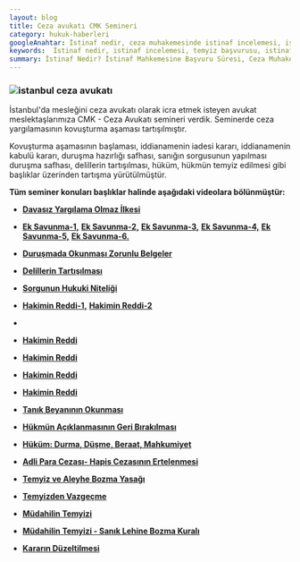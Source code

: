 ```yaml
---
layout: blog
title: Ceza avukatı CMK Semineri
category: hukuk-haberleri
googleAnahtar: İstinaf nedir, ceza muhakemesinde istinaf incelemesi, istinaf başvuru süresi, istinaf duruşması, yargıtay temyiz süresi, avukat, istanbul ceza avukatı, hukuk bürosu, istinaf cmk
keywords:  İstinaf nedir, istinaf incelemesi, temyiz başvurusu, istinaf başvuru süresi, istinaf duruşması, yargıtay temyiz süresi, avukat, istanbul avukat, hukuk bürosu, temyiz dilekçesi, istinaf cmk
summary: İstinaf Nedir? İstinaf Mahkemesine Başvuru Süresi, Ceza Muhakemesinde İstinaf Şartları, Bölge Adliye Mahkemesi, İstinaf CMK, Duruşmalı İstinaf ve Temyiz İncelemesi, Onama, Düzelterek Onama ve Bozma Kararı
---
```



### ![istanbul ceza avukatı](https://camo.githubusercontent.com/f24abcba8f58bb01aef0b92787e06b188fde43a5/687474703a2f2f692e68697a6c69726573696d2e636f6d2f704244455a6e2e6a7067 "Ceza Avukatı")

İstanbul'da mesleğini ceza avukatı olarak icra etmek isteyen avukat meslektaşlarımıza CMK - Ceza Avukatı semineri verdik. Seminerde ceza yargılamasının kovuşturma aşaması tartışılmıştır.

Kovuşturma aşamasının başlaması, iddianamenin iadesi kararı, iddianamenin kabulü kararı, duruşma hazırlığı safhası, sanığın sorgusunun yapılması duruşma safhası, delillerin tartışılması, hüküm, hükmün temyiz edilmesi gibi başlıklar üzerinden tartışma yürütülmüştür.

**Tüm seminer konuları başlıklar halinde aşağıdaki videolara bölünmüştür:**

* [**Davasız Yargılama Olmaz İlkesi**](https://youtu.be/wykDbNDYYR4 "Ceza Avukatı")

* [**Ek Savunma-1,**](https://www.youtube.com/watch?v=SunOiAF3TCw "Ceza Avukatı") [**Ek Savunma-2,**](https://youtu.be/hg0wzQrgTZQ "Ceza Avukatı")  [**Ek Savunma-3,**]( https://www.youtube.com/watch?v=UW4D_SODeXQ "Ceza Avukatı")
[**Ek Savunma-4,**](https://www.youtube.com/watch?v=Ob2WZcSbF0M "Ceza Avukatı")
[**Ek Savunma-5,**](https://www.youtube.com/watch?v=a6-rv-ZajqI "Ceza Avukatı")  [**Ek Savunma-6.**](https://www.youtube.com/watch?v=wtAoTCuPNvw "Ceza Avukatı")

* [**Duruşmada Okunması Zorunlu Belgeler**](https://www.youtube.com/watch?v=I0knp0jB57U "Ceza Avukatı")
* [**Delillerin Tartışılması**](https://www.youtube.com/watch?v=ohPEgnvb3d0 "Ceza Avukatı")
* [**Sorgunun Hukuki Niteliği**](https://www.youtube.com/watch?v=enLj_seIylc "Ceza Avukatı")
* [**Hakimin Reddi-1,**](https://www.youtube.com/watch?v=r2UP3_Xhr0c "Ceza Avukatı") [**Hakimin Reddi-2**](https://www.youtube.com/watch?v=xRtVHIkHq_o "Ceza Avukatı")
* 
* [**Hakimin Reddi**](https://www.youtube.com/watch?v=xRtVHIkHq_o "Ceza Avukatı")
* [**Hakimin Reddi**](https://www.youtube.com/watch?v=xRtVHIkHq_o "Ceza Avukatı")
* [**Hakimin Reddi**](https://www.youtube.com/watch?v=xRtVHIkHq_o "Ceza Avukatı")
* [**Hakimin Reddi**](https://www.youtube.com/watch?v=xRtVHIkHq_o "Ceza Avukatı")



* [**Tanık Beyanının Okunması**](https://www.youtube.com/watch?v=AE46H1IZ_Og "Ceza Avukatı")
* [**Hükmün Açıklanmasının Geri Bırakılması**](https://www.youtube.com/watch?v=2ThrVIYSpvM "Ceza Avukatı")
* [**Hüküm: Durma, Düşme, Beraat, Mahkumiyet**](https://www.youtube.com/watch?v=UZ9JgOybirM "Ceza Avukatı")
* [**Adli Para Cezası- Hapis Cezasının Ertelenmesi**](https://www.youtube.com/watch?v=IOJ8ltlrHm4 "Ceza Avukatı")
* [**Temyiz ve Aleyhe Bozma Yasağı**](https://www.youtube.com/watch?v=Z_T5KIFvzOg "Ceza Avukatı")
* [**Temyizden Vazgeçme**](https://www.youtube.com/watch?v=7VgciFQ98CM "Ceza Avukatı")
* [**Müdahilin Temyizi**](https://www.youtube.com/watch?v=UgUw2o478Wc "Ceza Avukatı")
* [**Müdahilin Temyizi - Sanık Lehine Bozma Kuralı**](https://www.youtube.com/watch?v=hYjRd51NL6k "Ceza Avukatı")
* [**Kararın Düzeltilmesi**](https://youtu.be/wdyQq7rEPss "Ceza Avukatı")


